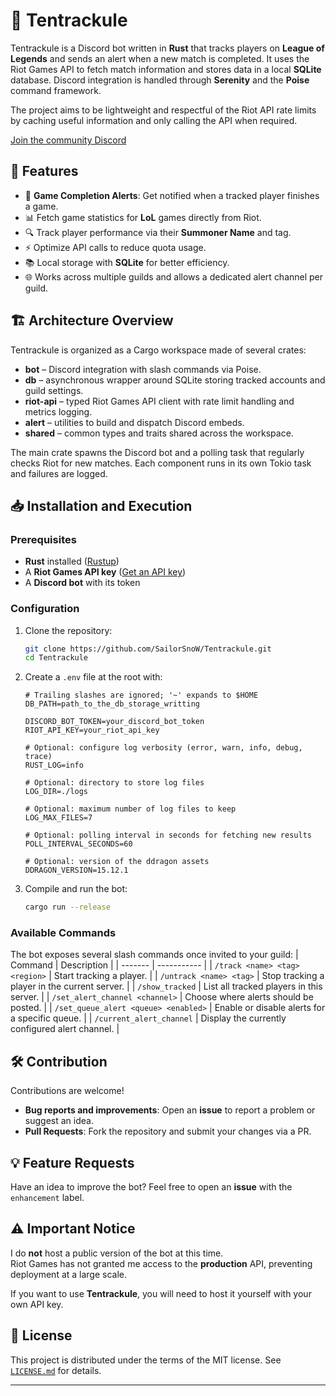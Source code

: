 # 🐙 Tentrackule

Tentrackule is a Discord bot written in **Rust** that tracks players on
**League of Legends** and sends an alert when a new match is completed. It uses
the Riot Games API to fetch match information and stores data in a local
**SQLite** database. Discord integration is handled through **Serenity** and
the **Poise** command framework.

The project aims to be lightweight and respectful of the Riot API rate limits by
caching useful information and only calling the API when required.

[Join the community Discord](https://discord.gg/JbFPpVmaPe)

## 🚀 Features

- 🔔 **Game Completion Alerts**: Get notified when a tracked player finishes a game.
- 📊 Fetch game statistics for **LoL** games directly from Riot.
- 🔍 Track player performance via their **Summoner Name** and tag.
- ⚡ Optimize API calls to reduce quota usage.
- 📚 Local storage with **SQLite** for better efficiency.
- 🌐 Works across multiple guilds and allows a dedicated alert channel per guild.

## 🏗 Architecture Overview

Tentrackule is organized as a Cargo workspace made of several crates:

- **bot** – Discord integration with slash commands via Poise.
- **db** – asynchronous wrapper around SQLite storing tracked accounts and guild settings.
- **riot-api** – typed Riot Games API client with rate limit handling and metrics logging.
- **alert** – utilities to build and dispatch Discord embeds.
- **shared** – common types and traits shared across the workspace.

The main crate spawns the Discord bot and a polling task that regularly checks Riot for new matches. Each component runs in its own Tokio task and failures are logged.

## 📥 Installation and Execution

### Prerequisites

- **Rust** installed ([Rustup](https://rustup.rs/))
- A **Riot Games API key** ([Get an API key](https://developer.riotgames.com/))
- A **Discord bot** with its token

### Configuration

1. Clone the repository:
   ```bash
   git clone https://github.com/SailorSnoW/Tentrackule.git
   cd Tentrackule
   ```
2. Create a `.env` file at the root with:

   ```env
   # Trailing slashes are ignored; '~' expands to $HOME
   DB_PATH=path_to_the_db_storage_writting

   DISCORD_BOT_TOKEN=your_discord_bot_token
   RIOT_API_KEY=your_riot_api_key

   # Optional: configure log verbosity (error, warn, info, debug, trace)
   RUST_LOG=info

   # Optional: directory to store log files
   LOG_DIR=./logs

   # Optional: maximum number of log files to keep
   LOG_MAX_FILES=7

   # Optional: polling interval in seconds for fetching new results
   POLL_INTERVAL_SECONDS=60

   # Optional: version of the ddragon assets
   DDRAGON_VERSION=15.12.1

   ```

3. Compile and run the bot:
   ```bash
   cargo run --release
   ```

### Available Commands

The bot exposes several slash commands once invited to your guild:
| Command | Description |
| ------- | ----------- |
| `/track <name> <tag> <region>` | Start tracking a player. |
| `/untrack <name> <tag>` | Stop tracking a player in the current server. |
| `/show_tracked` | List all tracked players in this server. |
| `/set_alert_channel <channel>` | Choose where alerts should be posted. |
| `/set_queue_alert <queue> <enabled>` | Enable or disable alerts for a specific queue. |
| `/current_alert_channel` | Display the currently configured alert channel. |

## 🛠 Contribution

Contributions are welcome!

- **Bug reports and improvements**: Open an **issue** to report a problem or suggest an idea.
- **Pull Requests**: Fork the repository and submit your changes via a PR.

## 💡 Feature Requests

Have an idea to improve the bot? Feel free to open an **issue** with the `enhancement` label.

## ⚠️ Important Notice

I do **not** host a public version of the bot at this time.  
Riot Games has not granted me access to the **production** API, preventing deployment at a large scale.

If you want to use **Tentrackule**, you will need to host it yourself with your own API key.

## 📄 License

This project is distributed under the terms of the MIT license. See
[`LICENSE.md`](LICENSE.md) for details.

---
